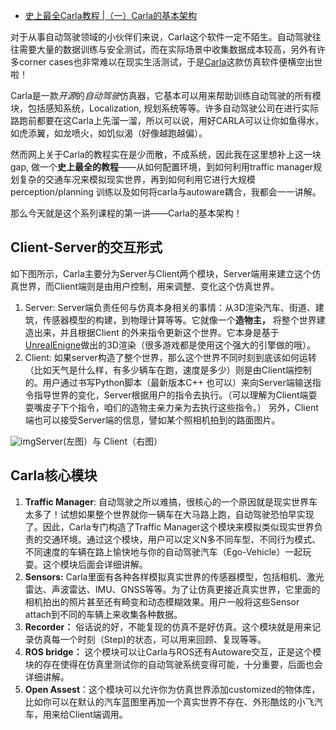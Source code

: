 - [史上最全Carla教程 |（一）Carla的基本架构](https://zhuanlan.zhihu.com/p/338641593)

对于从事自动驾驶领域的小伙伴们来说，Carla这个软件一定不陌生。自动驾驶往往需要大量的数据训练与安全测试，而在实际场景中收集数据成本较高，另外有许多corner cases也非常难以在现实生活测试，于是[Carla](https://link.zhihu.com/?target=https%3A//github.com/carla-simulator/carla)这款仿真软件便横空出世啦！

Carla是一款*开源*的*自动驾驶*仿真器，它基本可以用来帮助训练自动驾驶的所有模块，包括感知系统，Localization,  规划系统等等。许多自动驾驶公司在进行实际路跑前都要在这Carla上先溜一溜，所以可以说，用好CARLA可以让你如鱼得水，如虎添翼，如龙喷火，如饥似渴（好像越跑越偏）。

然而网上关于Carla的教程实在是少而散，不成系统，因此我在这里想补上这一块gap, 做一个**史上最全的教程**——从如何配置环境，到如何利用traffic manager规划复杂的交通车况来模拟现实世界，再到如何利用它进行大规模perception/planning 训练以及如何将carla与autoware耦合，我都会一一讲解。

那么今天就是这个系列课程的第一讲——Carla的基本架构！

## Client-Server的交互形式

如下图所示，Carla主要分为Server与Client两个模块，Server端用来建立这个仿真世界，而Client端则是由用户控制，用来调整、变化这个仿真世界。

1. Server: Server端负责任何与仿真本身相关的事情：从3D渲染汽车、街道、建筑，传感器模型的构建，到物理计算等等。它就像一个**造物主，** 将整个世界建造出来，并且根据Client 的外来指令更新这个世界。它本身是基于[UnrealEnigne](https://link.zhihu.com/?target=https%3A//www.unrealengine.com/en-US/%3Futm_source%3DGoogleSearch%26utm_medium%3DPerformance%26utm_campaign%3Dan*Internal_pr*UnrealEngine_ct*Search_pl*Brand_co*US_cr*exact%26utm_id%3D6645089194%26sub_campaign%3DUE_Broad_EN%26utm_content%3Dexisting%26utm_term%3Dunreal%20engine%26gclid%3DCjwKCAiArIH_BRB2EiwALfbH1OZmiWezjpW-deReqm7Mjlepa21OsWZlu17pSaQZYq2yFXa3X-ucLRoConoQAvD_BwE)做出的3D渲染（很多游戏都是使用这个强大的引擎做的哦）。
2. Client:  如果server构造了整个世界，那么这个世界不同时刻到底该如何运转（比如天气是什么样，有多少辆车在跑，速度是多少）则是由Client端控制的。用户通过书写Python脚本（最新版本C++  也可以）来向Server端输送指令指导世界的变化，Server根据用户的指令去执行。（可以理解为Client端耍耍嘴皮子下个指令，咱们的造物主亲力亲为去执行这些指令。） 另外，Client端也可以接受Server端的信息，譬如某个照相机拍到的路面图片。

![img](https://pic4.zhimg.com/80/v2-3ca46785d6896c209285fbada2497d73_720w.jpg)Server(左图）与 Client（右图）

## Carla核心模块

1. **Traffic Manager**:   自动驾驶之所以难搞，很核心的一个原因就是现实世界车太多了！试想如果整个世界就你一辆车在大马路上跑，自动驾驶恐怕早实现了。因此，Carla专门构造了Traffic  Manager这个模块来模拟类似现实世界负责的交通环境。通过这个模块，用户可以定义N多不同车型、不同行为模式、不同速度的车辆在路上愉快地与你的自动驾驶汽车（Ego-Vehicle）一起玩耍。这个模块后面会详细讲解。
2. **Sensors:** Carla里面有各种各样模拟真实世界的传感器模型，包括相机、激光雷达、声波雷达、IMU、GNSS等等。为了让仿真更接近真实世界，它里面的相机拍出的照片甚至还有畸变和动态模糊效果。用户一般将这些Sensor attach到不同的车辆上来收集各种数据。
3. **Recorder：** 俗话说的好，不能复现的仿真不是好仿真。这个模块就是用来记录仿真每一个时刻（Step)的状态，可以用来回顾、复现等等。
4. **ROS bridge：** 这个模块可以让Carla与ROS还有Autoware交互，正是这个模块的存在使得在仿真里测试你的自动驾驶系统变得可能，十分重要，后面也会详细讲解。
5. **Open Assest**：这个模块可以允许你为仿真世界添加customized的物体库，比如你可以在默认的汽车蓝图里再加一个真实世界不存在、外形酷炫的小飞汽车，用来给Client端调用。